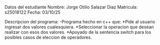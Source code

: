 Datos del estudiante
Nombre: Jorge Otilio Salazar Diaz
Matricula: s25018122
Fecha: 03/10/25

Descripcion del programa:
-Programa hecho en c++ que:
*Pide al usuario ingresar dos valores cualesquiera.
*Seleccionar la operacion que desean realizar con esos dos valores.
*Apoyado de la sentencia switch para los posibles casos de eleccion de operadores.